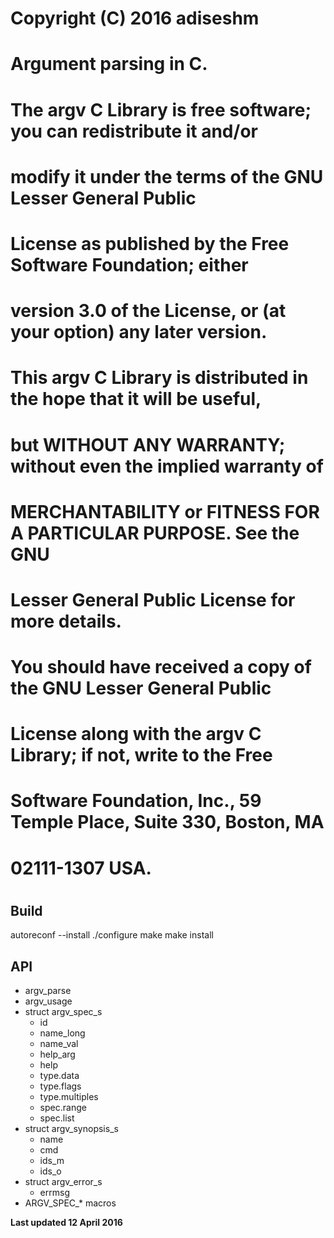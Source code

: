 #  Copyright (C) 2016 adiseshm
# 
#  Argument parsing in C.
# 
#  The argv C Library is free software; you can redistribute it and/or
#  modify it under the terms of the GNU Lesser General Public
#  License as published by the Free Software Foundation; either
#  version 3.0 of the License, or (at your option) any later version.
#
#  This argv C Library is distributed in the hope that it will be useful,
#  but WITHOUT ANY WARRANTY; without even the implied warranty of
#  MERCHANTABILITY or FITNESS FOR A PARTICULAR PURPOSE.  See the GNU
#  Lesser General Public License for more details.
#
#  You should have received a copy of the GNU Lesser General Public
#  License along with the argv C Library; if not, write to the Free
#  Software Foundation, Inc., 59 Temple Place, Suite 330, Boston, MA
#  02111-1307 USA.
#

## Build

autoreconf --install
./configure
make
make install

## API

* argv\_parse  
* argv\_usage  
* struct argv\_spec\_s  
    * id  
    * name\_long  
    * name\_val  
    * help\_arg  
    * help  
    * type.data
    * type.flags
    * type.multiples
    * spec.range
    * spec.list
* struct argv\_synopsis\_s  
    * name  
    * cmd  
    * ids\_m  
    * ids\_o  
* struct argv\_error\_s  
    * errmsg
* ARGV\_SPEC\_* macros  

**Last updated 12 April 2016**
